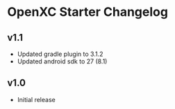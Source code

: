 # OpenXC Starter Changelog

## v1.1

* Updated gradle plugin to 3.1.2
* Updated android sdk to 27 (8.1)

## v1.0

* Initial release
